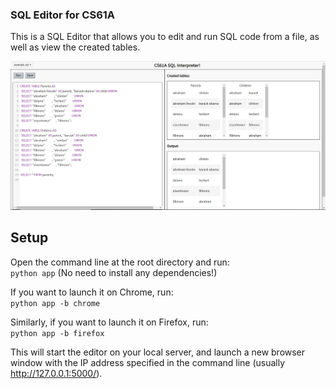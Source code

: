 ### SQL Editor for CS61A

This is a SQL Editor that allows you to edit and run SQL code from a file, as well as view the created tables. 

![SQL Editor](screenshot.PNG)

## Setup
Open the command line at the root directory and run:
<br>
```python app```
(No need to install any dependencies!)

If you want to launch it on Chrome, run: 
<br>
```python app -b chrome```

Similarly, if you want to launch it on Firefox, run: 
<br>
```python app -b firefox```

This will start the editor on your local server, and launch a new browser window with the IP address specified in the command line (usually http://127.0.0.1:5000/).
